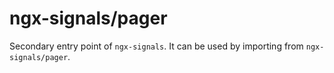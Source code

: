 # ngx-signals/pager

Secondary entry point of `ngx-signals`. It can be used by importing from `ngx-signals/pager`.
